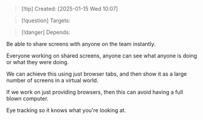 
>[!tip] Created: [2025-01-15 Wed 10:07]

>[!question] Targets: 

>[!danger] Depends: 

Be able to share screens with anyone on the team instantly.

Everyone working on shared screens, anyone can see what anyone is doing or what they were doing.

We can achieve this using just browser tabs, and then show it as a large number of screens in a virtual world.

If we work on just providing browsers, then this can avoid having a full blown computer.

Eye tracking so it knows what you're looking at.